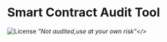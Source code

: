 # Smart Contract Audit Tool
![License](https://img.shields.io/badge/License-MIT-blue.svg)
<i>"Not audited,use at your own risk"</>
